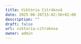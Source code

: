 ```yaml
---
title: Viktória Citráková
date: 2025-06-26T15:02:56+02:00
description: ""
draft: false
url: viktoria-citrakova
owner: admin
---
```


<!-- SECTION BREAK --> 